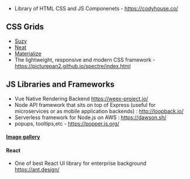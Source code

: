 * Library of HTML CSS and JS Componenets - https://codyhouse.co/
## CSS Grids

* [Suzy](http://susy.oddbird.net/)
* [Neat](http://neat.bourbon.io/)
* [Materialize](http://materializecss.com/)
* The lightweight, responsive and modern CSS framework - https://picturepan2.github.io/spectre/index.html


## JS Libraries and Frameworks

* Vue Native Rendering Backend https://weex-project.io/
* Node API framework that sits on top of Express (useful for microservices or as mobile application backends) : http://loopback.io/ 
* Serverless framework for Node.js on AWS : https://dawson.sh/
* popups, tooltips,etc - https://popper.js.org/ 

#### [Image gallery](http://nanogallery.brisbois.fr/)

#### React

* One of best React UI library for enterprise background https://ant.design/


